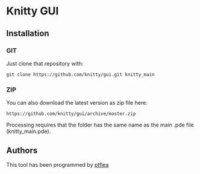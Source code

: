 # Knitty GUI

## Installation

### GIT

Just clone that repository with:

    git clone https://github.com/knitty/gui.git knitty_main
 
### ZIP
You can also download the latest version as zip file here:

    https://github.com/knitty/gui/archive/master.zip
	
Processing requires that the folder has the same name as the main .pde file (knitty_main.pde). 

## Authors

This tool has been programmed by [ptflea](http://github.com/ptflea)
